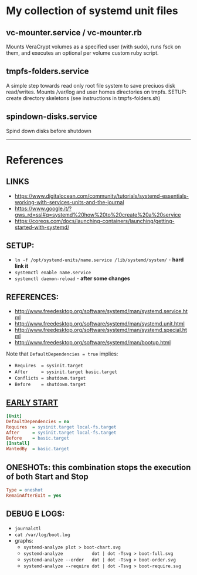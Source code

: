 # My collection of systemd unit files

## vc-mounter.service / vc-mounter.rb
Mounts VeraCrypt volumes as a specified user (with sudo), runs fsck on them,
and executes an optional per volume custom ruby script.

## tmpfs-folders.service
A simple step towards read only root file system to save preciuos disk read/writes.
Mounts /var/log and user homes directories on tmpfs.
SETUP: create directory skeletons (see instructions in tmpfs-folders.sh)

## spindown-disks.service
Spind down disks before shutdown

---

# References

## LINKS
* https://www.digitalocean.com/community/tutorials/systemd-essentials-working-with-services-units-and-the-journal
* https://www.google.it/?gws_rd=ssl#q=systemd%20how%20to%20create%20a%20service
* https://coreos.com/docs/launching-containers/launching/getting-started-with-systemd/

## SETUP:
* `ln -f /opt/systemd-units/name.service /lib/systemd/system/` - **hard link it**
* `systemctl enable name.service`
* `systemctl daemon-reload` - **after some changes**

## REFERENCES:
* http://www.freedesktop.org/software/systemd/man/systemd.service.html
* http://www.freedesktop.org/software/systemd/man/systemd.unit.html
* http://www.freedesktop.org/software/systemd/man/systemd.special.html
* http://www.freedesktop.org/software/systemd/man/bootup.html

Note that `DefaultDependencies = true` implies:

* `Requires  = sysinit.target             `
* `After     = sysinit.target basic.target`
* `Conflicts = shutdown.target            `
* `Before    = shutdown.target            `

## [EARLY START](http://lists.freedesktop.org/archives/systemd-devel/2010-September/000225.html)

```ini
[Unit]
DefaultDependencies = no
Requires  = sysinit.target local-fs.target
After     = sysinit.target local-fs.target
Before    = basic.target
[Install]
WantedBy  = basic.target
```

## ONESHOTs: this combination stops the execution of both Start and Stop

```ini
Type = oneshot
RemainAfterExit = yes
```

## DEBUG E LOGS:
* `journalctl`
* `cat /var/log/boot.log`
* graphs:
    * `systemd-analyze plot > boot-chart.svg                       `
    * `systemd-analyze           dot | dot -Tsvg > boot-full.svg   `
    * `systemd-analyze --order   dot | dot -Tsvg > boot-order.svg  `
    * `systemd-analyze --require dot | dot -Tsvg > boot-require.svg`

